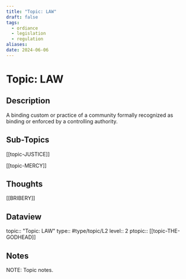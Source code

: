```yaml
---
title: "Topic: LAW"
draft: false
tags:
  - ordiance
  - legislation
  - regulation
aliases: 
date: 2024-06-06
---
```

# Topic: LAW
## Description
A binding custom or practice of a community formally recognized as binding or enforced by a controlling authority.

## Sub-Topics
[[topic-JUSTICE]]

[[topic-MERCY]]

## Thoughts 
[[BRIBERY]]

## Dataview
topic:: "Topic: LAW"
type:: #type/topic/L2
level:: 2
ptopic:: [[topic-THE-GODHEAD]]

## Notes
NOTE: Topic notes.